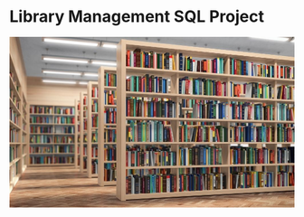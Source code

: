# Library Management SQL Project

![Library](https://github.com/ch-suresh82/Library-Management-SQL-project/blob/main/Library%20PNG.jpg)
